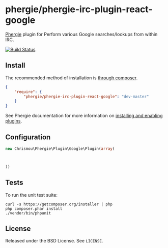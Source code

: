# phergie/phergie-irc-plugin-react-google

[Phergie](http://github.com/phergie/phergie-irc-bot-react/) plugin for Perform various Google searches/lookups from within IRC.

[![Build Status](https://secure.travis-ci.org/phergie/phergie-irc-plugin-react-google.png?branch=master)](http://travis-ci.org/phergie/phergie-irc-plugin-react-google)

## Install

The recommended method of installation is [through composer](http://getcomposer.org).

```JSON
{
    "require": {
        "phergie/phergie-irc-plugin-react-google": "dev-master"
    }
}
```

See Phergie documentation for more information on
[installing and enabling plugins](https://github.com/phergie/phergie-irc-bot-react/wiki/Usage#plugins).

## Configuration

```php
new Chrismou\Phergie\Plugin\Google\Plugin(array(



))
```

## Tests

To run the unit test suite:

```
curl -s https://getcomposer.org/installer | php
php composer.phar install
./vendor/bin/phpunit
```

## License

Released under the BSD License. See `LICENSE`.
